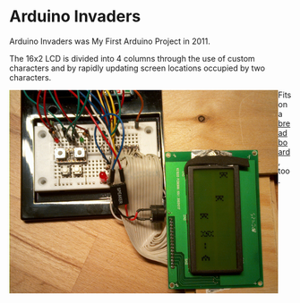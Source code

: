 Arduino Invaders
================

Arduino Invaders was My First Arduino Project in 2011.

The 16x2 LCD is divided into 4 columns through the use of custom characters 
and by rapidly updating screen locations occupied by two characters.

[<img src="arduinoInvaders_smaller.jpg" alt="*pew* *pew* *pew*" title="*pew* *pew* *pew*" align="left" />](arduinoInvaders.jpg)
Fits on a [breadboard](https://twitter.com/packbart/status/131680825317130240), too.
